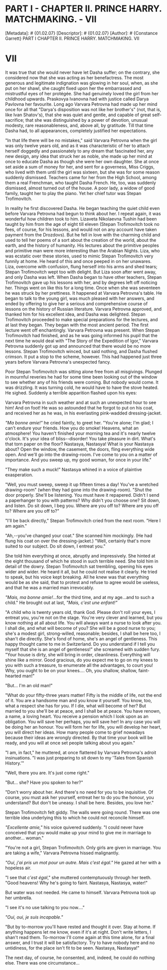 # PART I - CHAPTER II. PRINCE HARRY. MATCHMAKING. - VII
[Metadata]: # {01.02.07}
[Descriptor]: # {01.02.07}
[Author]: # {Constance Garrett}
PART I
CHAPTER II. PRINCE HARRY. MATCHMAKING.
VII
# VII
It was true that she would never have let Dasha suffer; on the contrary, she
considered now that she was acting as her benefactress. The most generous and
legitimate indignation was glowing in her soul, when, as she put on her shawl,
she caught fixed upon her the embarrassed and mistrustful eyes of her protégée.
She had genuinely loved the girl from her childhood upwards. Praskovya Ivanovna
had with justice called Darya Pavlovna her favourite. Long ago Varvara Petrovna
had made up her mind once for all that "Darya's disposition was not like her
brother's" (not, that is, like Ivan Shatov's), that she was quiet and gentle,
and capable of great self-sacrifice; that she was distinguished by a power of
devotion, unusual modesty, rare reasonableness, and, above all, by gratitude.
Till that time Dasha had, to all appearances, completely justified her
expectations.

"In that life there will be no mistakes," said Varvara Petrovna when the girl
was only twelve years old, and as it was characteristic of her to attach
herself doggedly and passionately to any dream that fascinated her, any new
design, any idea that struck her as noble, she made up her mind at once to
educate Dasha as though she were her own daughter. She at once set aside a sum
of money for her, and sent for a governess, Miss Criggs, who lived with them
until the girl was sixteen, but she was for some reason suddenly dismissed.
Teachers came for her from the High School, among them a real Frenchman, who
taught Dasha French. He, too, was suddenly dismissed, almost turned out of the
house. A poor lady, a widow of good family, taught her to play the piano. Yet
her chief tutor was Stepan Trofimovitch.

In reality he first discovered Dasha. He began teaching the quiet child even
before Varvara Petrovna had begun to think about her. I repeat again, it was
wonderful how children took to him. Lizaveta Nikolaevna Tushin had been taught
by him from the age of eight till eleven (Stepan Trofimovitch took no fees, of
course, for his lessons, and would not on any account have taken payment from
the Drozdovs). But he fell in love with the charming child and used to tell her
poems of a sort about the creation of the world, about the earth, and the
history of humanity. His lectures about the primitive peoples and primitive man
were more interesting than the Arabian Nights. Liza, who was ecstatic over
these stories, used to mimic Stepan Trofimovitch very funnily at home. He heard
of this and once peeped in on her unawares. Liza, overcome with confusion,
flung herself into his arms and shed tears; Stepan Trofimovitch wept too with
delight. But Liza soon after went away, and only Dasha was left. When Dasha
began to have other teachers, Stepan Trofimovitch gave up his lessons with her,
and by degrees left off noticing her. Things went on like this for a long time.
Once when she was seventeen he was struck by her prettiness. It happened at
Varvara Petrovna's table. He began to talk to the young girl, was much pleased
with her answers, and ended by offering to give her a serious and comprehensive
course of lessons on the history of Russian literature. Varvara Petrovna
approved, and thanked him for his excellent idea, and Dasha was delighted.
Stepan Trofimovitch proceeded to make special preparations for the lectures,
and at last they began. They began with the most ancient period. The first
lecture went off enchantingly. Varvara Petrovna was present. When Stepan
Trofimovitch had finished, and as he was going informed his pupil that the next
time he would deal with "The Story of the Expedition of Igor," Varvara Petrovna
suddenly got up and announced that there would be no more lessons. Stepan
Trofimovitch winced, but said nothing, and Dasha flushed crimson. It put a stop
to the scheme, however. This had happened just three years before Varvara
Petrovna's unexpected fancy.

Poor Stepan Trofimovitch was sitting alone free from all misgivings. Plunged in
mournful reveries he had for some time been looking out of the window to see
whether any of his friends were coming. But nobody would come. It was
drizzling. It was turning cold, he would have to have the stove heated. He
sighed. Suddenly a terrible apparition flashed upon his eyes:

Varvara Petrovna in such weather and at such an unexpected hour to see him! And
on foot! He was so astounded that he forgot to put on his coat, and received
her as he was, in his everlasting pink-wadded dressing-jacket.

_"Ma bonne amie!"_ he cried faintly, to greet her. "You're alone; I'm glad; I
can't endure your friends. How you do smoke! Heavens, what an atmosphere! You
haven't finished your morning tea and it's nearly twelve o'clock. It's your
idea of bliss--disorder! You take pleasure in dirt. What's that torn paper on
the floor? Nastasya, Nastasya! What is your Nastasya about? Open the window,
the casement, the doors, fling everything wide open. And we'll go into the
drawing-room. I've come to you on a matter of importance. And you sweep up, my
good woman, for once in your life."

"They make such a muck!" Nastasya whined in a voice of plaintive exasperation.

"Well, you must sweep, sweep it up fifteen times a day! You've a wretched
drawing-room" (when they had gone into the drawing-room). "Shut the door
properly. She'll be listening. You must have it repapered. Didn't I send a
paperhanger to you with patterns? Why didn't you choose one? Sit down, and
listen. Do sit down, I beg you. Where are you off to? Where are you off to?
Where are you off to?"

"I'll be back directly," Stepan Trofimovitch cried from the next room. "Here I
am again."

"Ah,--you've changed your coat." She scanned him mockingly. (He had flung his
coat on over the dressing-jacket.) "Well, certainly that's more suited to our
subject. Do sit down, I entreat you."

She told him everything at once, abruptly and impressively. She hinted at the
eight thousand of which he stood in such terrible need. She told him in detail
of the dowry. Stepan Trofimovitch sat trembling, opening his eyes wider and
wider. He heard it all, but he could not realise it clearly. He tried to speak,
but his voice kept breaking. All he knew was that everything would be as she
said, that to protest and refuse to agree would be useless, and that he was a
married man irrevocably.

_"Mais, ma bonne amie!_...for the third time, and at my age...and to such a
child." He brought out at last, _"Mais, c'est une enfant!"_

"A child who is twenty years old, thank God. Please don't roll your eyes, I
entreat you, you're not on the stage. You're very clever and learned, but you
know nothing at all about life. You will always want a nurse to look after you.
I shall die, and what will become of you? She will be a good nurse to you;
she's a modest girl, strong-willed, reasonable; besides, I shall be here too, I
shan't die directly. She's fond of home, she's an angel of gentleness. This
happy thought came to me in Switzerland. Do you understand if I tell you myself
that she is an angel of gentleness!" she screamed with sudden fury. "Your house
is dirty, she will bring in order, cleanliness. Everything will shine like a
mirror. Good gracious, do you expect me to go on my knees to you with such a
treasure, to enumerate all the advantages, to court you! Why, you ought to be
on your knees.... Oh, you shallow, shallow, faint-hearted man!"

"But... I'm an old man!"

"What do your fifty-three years matter! Fifty is the middle of life, not the
end of it. You are a handsome man and you know it yourself. You know, too, what
a respect she has for you. If I die, what will become of her? But married to
you she'll be at peace, and I shall be at peace. You have renown, a name, a
loving heart. You receive a pension which I look upon as an obligation. You
will save her perhaps, you will save her! In any case you will be doing her an
honour. You will form her for life, you will develop her heart, you will direct
her ideas. How many people come to grief nowadays because their ideas are
wrongly directed. By that time your book will be ready, and you will at once
set people talking about you again."

"I am, in fact," he muttered, at once flattered by Varvara Petrovna's adroit
insinuations. "I was just preparing to sit down to my 'Tales from Spanish
History.'"

"Well, there you are. It's just come right."

"But... she? Have you spoken to her?"

"Don't worry about her. And there's no need for you to be inquisitive. Of
course, you must ask her yourself, entreat her to do you the honour, you
understand? But don't be uneasy. I shall be here. Besides, you love her."

Stepan Trofimovitch felt giddy. The walls were going round. There was one
terrible idea underlying this to which he could not reconcile himself.

_"Excellente amie,"_ his voice quivered suddenly. "I could never have conceived
that you would make up your mind to give me in marriage to another... woman."

"You're not a girl, Stepan Trofimovitch. Only girls are given in marriage. You
are taking a wife," Varvara Petrovna hissed malignantly.

_"Oui, j'ai pris un mot pour un autre. Mais c'est égal."_ He gazed at her with
a hopeless air.

"I see that _c'est égal_," she muttered contemptuously through her teeth. "Good
heavens! Why he's going to faint. Nastasya, Nastasya, water!"

But water was not needed. He came to himself. Varvara Petrovna took up her
umbrella.

"I see it's no use talking to you now...."

_"Oui, oui, je suis incapable."_

"But by to-morrow you'll have rested and thought it over. Stay at home. If
anything happens let me know, even if it's at night. Don't write letters, I
shan't read them. To-morrow I'll come again at this time alone, for a final
answer, and I trust it will be satisfactory. Try to have nobody here and no
untidiness, for the place isn't fit to be seen. Nastasya, Nastasya!"

The next day, of course, he consented, and, indeed, he could do nothing else.
There was one circumstance...

